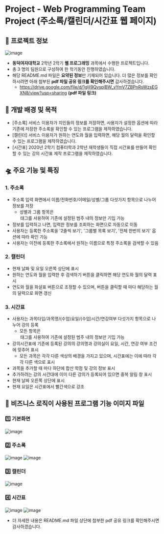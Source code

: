 # Project - Web Programming Team Project (주소록/캘린더/시간표 웹 페이지)

## 📌 프로젝트 정보

![image](https://github.com/BingBong1999/web-programming-team-project/assets/142529694/021c52e6-7715-451f-97dd-1bdbf7fb7f1c)

- **동덕여자대학교** 2학년 2학기 **웹 프로그래밍** 과목에서 수행한 프로젝트입니다.
- 총 3 명의 팀원으로 구성하여 한 학기동안 진행하였습니다.
- 해당 README.md 파일은 **요약된 정보**만 기재되어 있습니다. 더 많은 정보를 확인하시려면 아래 첨부된 **pdf 파일 공유 링크를 확인해주시면** 감사하겠습니다.
 	- https://drive.google.com/file/d/1gljI9QvsplBW_yYmV7ZBPnRsWzsEGXN8/view?usp=sharing **(pdf 파일 링크)**

## 🚀 개발 배경 및 목적

- [주소록] 서비스 이용자가 지인들의 정보를 저장하면, 사용자가 설정한 옵션에 따라 기존에 저장한 주소록을 확인할 수 있는 프로그램을 제작하였습니다.
- [캘린더] 서비스 이용자가 원하는 연도와 월을 입력하면, 해당 월의 달력을 확인할 수 있는 프로그램을 제작하였습니다.
- [시간표] 2020년 2학기 컴퓨터학과 2학년 재학생들이 직접 시간표를 만들어 확인할 수 있는 강의 시간표 제작 프로그램을 제작하였습니다.

## 🛸 주요 기능 및 특징

### 1. 주소록

- 주소록 입력 화면에서 이름/전화번호/이메일/성별/그룹 다섯가지 항목으로 나누어 정보를 저장
  - 성별과 그룹 항목은 <option> 태그를 사용하여 기존에 설정된 범주 내의 정보만 기입 가능
- 정보를 입력하고 나면, 입력한 정보를 조회하는 화면으로 자동으로 이동
- 사용자는 등록한 주소록을 '2줄씩 보기', '그룹별 목록 보기', '전체 한번의 보기' 옵션에 따라 확인 가능
- 사용자는 이전에 등록한 주소록에서 원하는 이름으로 특정 주소록을 검색할 수 있음

### 2. 캘린더

- 현재 날짜 및 요일 오른쪽 상단에 표시
- 원하는 연도와 월을 입력한 후 검색하기 버튼을 클릭하면 해당 연도와 월의 달력 표시
- 연도와 월을 화살표 버튼으로 조정할 수 있으며, 버튼을 클릭할 때 마다 해당하는 월의 달력으로 화면 갱신

### 3. 시간표

- 사용자는 과목타입/과목명/(수업)요일/(수업)시간/연강여부 다섯가지 항목으로 나누어 강의 등록
  - 모든 항목은 <option> 태그를 사용하여 기존에 설정된 범주 내의 정보만 기입 가능
- 강의시간표에 기존에 등록된 강의의 강의명과 강의실이 요일, 시간, 연강 여부 조건에 맞추어 표시
  - 모든 과목은 각각 다른 색상의 배경을 가지고 있으며, 시간표에는 이에 따라 각각 다른 색으로 표시
- 과목을 추가할 때 마다 하단에 합산 학점 및 강의 정보 표시
- 추가하려는 강의 시간대에 이미 다른 강의가 등록되어 있으면 중복 알림 창 표시
- 현재 날짜 오른쪽 상단에 표시
- 현재 요일은 시간표에서 빨간색으로 강조

## 🎯 비즈니스 로직이 사용된 프로그램 기능 이미지 파일

### 1️⃣ 기본화면
![image](https://github.com/BingBong1999/web-programming-team-project/assets/142529694/f1e9831c-4320-47bb-8ed0-1b1c234db19b)

### 2️⃣ 주소록
![image](https://github.com/BingBong1999/web-programming-team-project/assets/142529694/f9ce6dd7-1b3c-461f-976f-6d1db1acd907)
![image](https://github.com/BingBong1999/web-programming-team-project/assets/142529694/e46997ba-3cfd-483d-b4c3-e2fe987c66e0)

### 3️⃣ 캘린더
![image](https://github.com/BingBong1999/web-programming-team-project/assets/142529694/18a98301-6520-41a3-94ca-37cde6f59af5)

### 4️⃣ 시간표
![image](https://github.com/BingBong1999/web-programming-team-project/assets/142529694/cc218f18-2f8c-44a3-86e3-5205f28cd178)
![image](https://github.com/BingBong1999/web-programming-team-project/assets/142529694/31c1b8f1-a6ab-44cc-9513-f2641d5ebe15)

- 더 자세한 내용은 README.md 파일 상단에 첨부한 pdf 공유 링크를 확인해주시면 감사하겠습니다.
